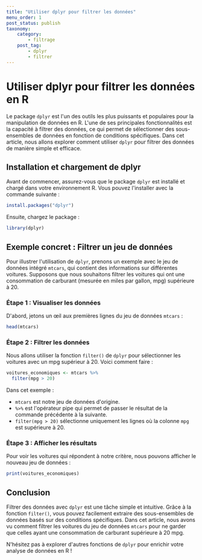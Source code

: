 ```yaml
---
title: "Utiliser dplyr pour filtrer les données"
menu_order: 1
post_status: publish
taxonomy:
    category:
        - filtrage
    post_tag:
        - dplyr
        - filtrer
---
```


# Utiliser dplyr pour filtrer les données en R

Le package `dplyr` est l'un des outils les plus puissants et populaires pour la manipulation de données en R. L'une de ses principales fonctionnalités est la capacité à filtrer des données, ce qui permet de sélectionner des sous-ensembles de données en fonction de conditions spécifiques. Dans cet article, nous allons explorer comment utiliser `dplyr` pour filtrer des données de manière simple et efficace.

## Installation et chargement de dplyr

Avant de commencer, assurez-vous que le package `dplyr` est installé et chargé dans votre environnement R. Vous pouvez l'installer avec la commande suivante :

```R
install.packages("dplyr")
```

Ensuite, chargez le package :

```R
library(dplyr)
```

## Exemple concret : Filtrer un jeu de données

Pour illustrer l'utilisation de `dplyr`, prenons un exemple avec le jeu de données intégré `mtcars`, qui contient des informations sur différentes voitures. Supposons que nous souhaitons filtrer les voitures qui ont une consommation de carburant (mesurée en miles par gallon, mpg) supérieure à 20.

### Étape 1 : Visualiser les données

D'abord, jetons un œil aux premières lignes du jeu de données `mtcars` :

```R
head(mtcars)
```

### Étape 2 : Filtrer les données

Nous allons utiliser la fonction `filter()` de `dplyr` pour sélectionner les voitures avec un mpg supérieur à 20. Voici comment faire :

```R
voitures_economiques <- mtcars %>%
  filter(mpg > 20)
```

Dans cet exemple :
- `mtcars` est notre jeu de données d'origine.
- `%>%` est l'opérateur pipe qui permet de passer le résultat de la commande précédente à la suivante.
- `filter(mpg > 20)` sélectionne uniquement les lignes où la colonne `mpg` est supérieure à 20.

### Étape 3 : Afficher les résultats

Pour voir les voitures qui répondent à notre critère, nous pouvons afficher le nouveau jeu de données :

```R
print(voitures_economiques)
```

## Conclusion

Filtrer des données avec `dplyr` est une tâche simple et intuitive. Grâce à la fonction `filter()`, vous pouvez facilement extraire des sous-ensembles de données basés sur des conditions spécifiques. Dans cet article, nous avons vu comment filtrer les voitures du jeu de données `mtcars` pour ne garder que celles ayant une consommation de carburant supérieure à 20 mpg.

N'hésitez pas à explorer d'autres fonctions de `dplyr` pour enrichir votre analyse de données en R !

